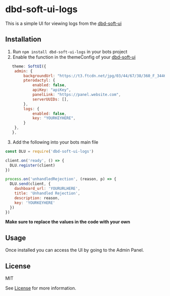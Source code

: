 # dbd-soft-ui-logs

This is a simple UI for viewing logs from the [dbd-soft-ui](https://github.com/Assistants-Center/DBD-Soft-UI)

## Installation

1. Run ```npm install dbd-soft-ui-logs``` in your bots project
2. Enable the function in the themeConfig of your [dbd-soft-ui](https://github.com/Assistants-Center/DBD-Soft-UI)
```js
   theme: SoftUI({
    admin: {
        backgroundUrl: "https://t3.ftcdn.net/jpg/03/44/67/38/360_F_344673825_6fU6IORyipkYpfU1mg2vmxtHxDToUO6Q.jpg",
        pterodactyl: {
            enabled: false,
            apiKey: "apiKey",
            panelLink: "https://panel.website.com",
            serverUUIDs: [],
        },
        logs: {
            enabled: false,
            key: "YOURKEYHERE",
        }
    },
   },
```
3. Add the following into your bots main file
```js
const DLU = require('dbd-soft-ui-logs')

client.on('ready', () => {
  DLU.register(client)
})

process.on('unhandledRejection', (reason, p) => {
  DLU.send(client, {
    dashboard_url: 'YOURURLHERE',
    title: 'Unhandled Rejection',
    description: reason,
    key: 'YOURKEYHERE'
  })
})
```

**Make sure to replace the values in the code with your own**

## Usage

Once installed you can access the UI by going to the Admin Panel.

## License
MIT

See [License](LICENSE.md) for more information.
